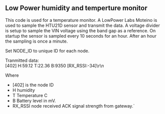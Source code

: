 ## Low Power humidity and temperture monitor

This code is used for a temperature monitor. A LowPower Labs Moteino is used to
sample the HTU21D sensor and transmit the data. A voltage divider is setup to sample
the VIN voltage using the band gap as a reference. 
On startup the sensor is sampled every 10 seconds for an hour. After an hour the
sampling is once a minute. 

Set NODE_ID to unique ID for each node.
    
Tranmitted data:  
[402] H:59.12 T:22.36 B:9350   [RX_RSSI:-34]\r\n  

Where
- [402] is the node ID
- H humidity 
- T Temperature C
- B Battery level in mV.
- RX_RSSI node received ACK signal strength from gateway.`


